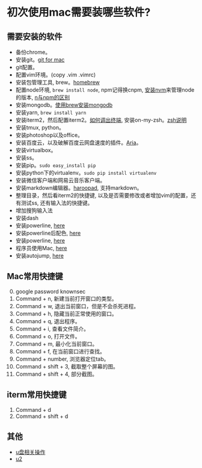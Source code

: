 # 初次使用mac需要装哪些软件?

## 需要安装的软件

* 备份chrome。
* 安装git。[git for mac](https://git-scm.com/download/mac)
* git配置。
* 配置vim环境。(copy .vim .vimrc)
* 安装包管理工具, brew。[homebrew](https://brew.sh/index_zh-cn.html)
* 配置node环境, `brew install node`, npm记得换cnpm, [安装nvm](https://github.com/creationix/nvm)来管理node的版本, [n与npm的区别](http://weizhifeng.net/node-version-management-via-n-and-nvm.html)
* 安装mongodb。[使用brew安装mongodb](http://yijiebuyi.com/blog/b6a3f4a726b9c0454e28156dcc96c342.html)
* 安装yarn, `brew install yarn`
* 安装iterm2，然后配置iterm2。[如何调出终端](https://www.zhihu.com/question/20692634), 安装on-my-zsh。[zsh说明](http://macshuo.com/?p=676)
* 安装tmux, python。
* 安装photoshop以及office。
* 安装百度云，以及破解百度云网盘速度的插件。[Aria](http://yang16.com/11881.html)。
* 安装virtualbox。
* 安装ss。
* 安装pip。`sudo easy_install pip`
* 安装python下的virtualenv。`sudo pip install virtualenv`
* 安装微信客户端和网易云音乐客户端。
* 安装markdown编辑器。[haroopad](http://pad.haroopress.com/), 支持markdown。
* 整理目录，然后看iterm2的快捷键, 以及是否需要修改或者增加vim的配置，还有测试ss, 还有输入法的快捷键。
* 增加搜狗输入法
* 安装dash
* 安装powerline, [here](http://www.dss886.com/2015/01/10/01/)
* 安装powerline后配色, [here](http://www.jianshu.com/p/7de00c73a2bb)
* 安装powerline, [here](http://cenalulu.github.io/linux/mac-powerline/)
* 程序员使用Mac, [here](https://www.zhihu.com/question/20873070)
* 安装autojump, [here](http://www.jianshu.com/p/51e71087f732)

## Mac常用快捷键

0. google password knownsec
1. Command + n, 新建当前打开窗口的类型。
2. Command + w, 退出当前窗口，但是不会杀死进程。
3. Command + h, 隐藏当前正常使用的窗口。
4. Command + q, 退出程序。
5. Command + i, 查看文件简介。
6. Command + o, 打开文件。
7. Command + m, 最小化当前窗口。
8. Command + f, 在当前窗口进行查找。
9. Command + number, 浏览器定位tab。
10. Command + shift + 3, 截取整个屏幕的图。
11. Command + shift + 4, 部分截图。

## iterm常用快捷键

1. Command + d
2. Command + shift + d

## 其他

* [u盘相关操作](http://www.tuicool.com/articles/Jjaimiy)
* [u2](http://blog.csdn.net/hejisan/article/details/50482495)
